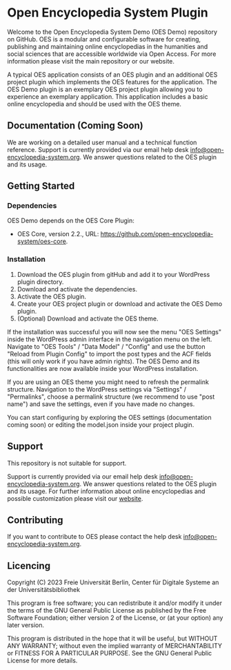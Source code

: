 # Open Encyclopedia System Plugin

Welcome to the Open Encyclopedia System Demo (OES Demo) repository on GitHub. OES is a modular and configurable software for creating, publishing and maintaining online encyclopedias in the humanities and social sciences that are accessible worldwide via Open Access. For more information please visit the main repository or our website.

A typical OES application consists of an OES plugin and an additional OES project plugin which implements the OES features for the application. The OES Demo plugin is an exemplary OES project plugin allowing you to experience an exemplary application. This application includes a basic online encyclopedia and should be used with the OES theme.

## Documentation (Coming Soon)

We are working on a detailed user manual and a technical function reference. Support is currently provided via our email help desk info@open-encyclopedia-system.org. We answer questions related to the OES plugin and its usage.


## Getting Started

### Dependencies

OES Demo depends on the OES Core Plugin:
* OES Core, version 2.2., URL: https://github.com/open-encyclopedia-system/oes-core.

### Installation

1. Download the OES plugin from gitHub and add it to your WordPress plugin directory.
2. Download and activate the dependencies.
3. Activate the OES plugin.
4. Create your OES project plugin or download and activate the OES Demo plugin.
5. (Optional) Download and activate the OES theme.

If the installation was successful you will now see the menu "OES Settings" inside the WordPress admin interface in the 
navigation menu on the left. Navigate to "OES Tools" / "Data Model" / "Config" and use the button 
"Reload from Plugin Config" to import the post types and the ACF fields (this will only work if you have admin rights). 
The OES Demo and its functionalities are now available inside your WordPress installation.

If you are using an OES theme you might need to refresh the permalink structure. Navigation to the WordPress settings 
via "Settings" / "Permalinks", choose a permalink structure (we recommend to use "post name") and save the settings, even if you have made no changes.

You can start configuring by exploring the OES settings (documentation coming soon) or editing the model.json inside your project plugin.

## Support

This repository is not suitable for support.

Support is currently provided via our email help desk info@open-encyclopedia-system.org. We answer questions related to the OES plugin and its usage. For further information about online encyclopedias and possible customization please visit our [website](http://www.open-encyclopedia-system.org/).


## Contributing

If you want to contribute to OES please contact the help desk info@open-encyclopedia-system.org.


## Licencing

Copyright (C) 2023 Freie Universität Berlin, Center für Digitale Systeme an der Universitätsbibliothek

This program is free software; you can redistribute it and/or modify it under the terms of the GNU General Public License as published by the Free Software Foundation; either version 2 of the License, or (at your option) any later version.

This program is distributed in the hope that it will be useful, but WITHOUT ANY WARRANTY; without even the implied warranty of MERCHANTABILITY or FITNESS FOR A PARTICULAR PURPOSE.  See the GNU General Public License for more details.